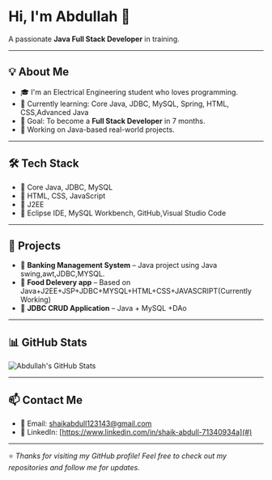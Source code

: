 # Hi, I'm Abdullah 👋  
A passionate **Java Full Stack Developer** in training.  

---

## 💡 About Me
- 🎓 I'm an Electrical Engineering student who loves programming.
- 🔭 Currently learning: Core Java, JDBC, MySQL, Spring, HTML, CSS,Advanced Java
- 🎯 Goal: To become a **Full Stack Developer** in 7 months.
- 💼 Working on Java-based real-world projects.

---

## 🛠️ Tech Stack
- 🔹 Core Java, JDBC, MySQL
- 🔹 HTML, CSS, JavaScript
- 🔹 J2EE
- 🔹 Eclipse IDE, MySQL Workbench, GitHub,Visual Studio Code

---

## 💼 Projects
- 📘 **Banking Management System** – Java project using Java swing,awt,JDBC,MYSQL.
- 🧠 **Food Delevery app** – Based on Java+J2EE+JSP+JDBC+MYSQL+HTML+CSS+JAVASCRIPT(Currently Working)
- 🔄 **JDBC CRUD Application** – Java + MySQL +DAo

---

## 📊 GitHub Stats
![Abdullah's GitHub Stats](https://github-readme-stats.vercel.app/api?username=Abdullah-Java-developer&show_icons=true&theme=tokyonight)

---

## 📫 Contact Me
- 💌 Email: shaikabdull123143@gmail.com
- 🔗 LinkedIn: [https://www.linkedin.com/in/shaik-abdull-71340934a](#)

---

⭐ *Thanks for visiting my GitHub profile! Feel free to check out my repositories and follow me for updates.*
